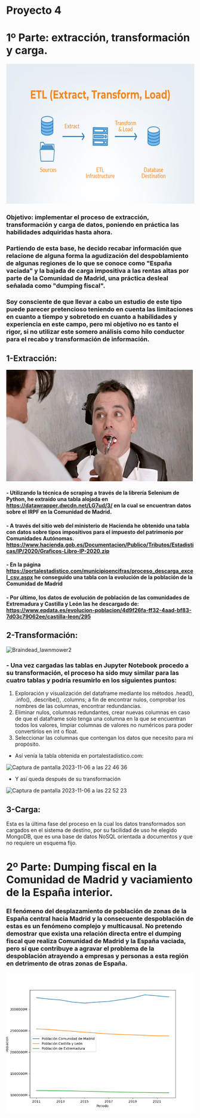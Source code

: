 # Proyecto 4

# 1º Parte: extracción, transformación y carga.


<p align="center">
  <img src="data/ETL-980x561.png" width="653" height="374" fig.align = "center" >
</p>
 
### Objetivo: implementar el proceso de extracción, transformación y carga de datos, poniendo en práctica las habilidades adquiridas hasta ahora. 
### Partiendo de esta base, he decido recabar información que relacione de alguna forma la agudización del despoblamiento de algunas regiones de lo que se conoce como "España vaciada" y la bajada de carga impositiva a las rentas altas por parte de la Comunidad de Madrid, una práctica desleal señalada como "dumping fiscal". 
### Soy consciente de que llevar a cabo un estudio de este tipo puede parecer pretencioso teniendo en cuenta las limitaciones en cuanto a tiempo y sobretodo en cuanto a habilidades y experiencia en este campo, pero mi objetivo no es tanto el rigor, si no utilizar este somero análisis como hilo conductor para el recabo y transformación de información.

## 1-Extracción:

![billmurray](data/billmurray.gif)

#### - Utilizando la técnica de scraping a través de la librería Selenium de Python, he extraído una tabla alojada en https://datawrapper.dwcdn.net/LG7ud/3/ en la cual se encuentran datos sobre el IRPF en la Comunidad de Madrid.
#### - A través del sitio web del ministerio de Hacienda he obtenido una tabla con datos sobre tipos impositivos para el impuesto del patrimonio por Comunidades Autónomas. https://www.hacienda.gob.es/Documentacion/Publico/Tributos/Estadisticas/IP/2020/Graficos-Libro-IP-2020.zip
#### - En la página https://portalestadistico.com/municipioencifras/proceso_descarga_excel_csv.aspx he conseguido una tabla con la evolución de la población de la Comunidad de Madrid
#### - Por último, los datos de evolución de población de las comunidades de Extremadura y Castilla y León las he descargado de: https://www.epdata.es/evolucion-poblacion/4d9f26fa-ff32-4aad-bf83-7d03c79062ee/castilla-leon/295

## 2-Transformación:

![Braindead_lawnmower2](https://github.com/illegalvoidundead/ETL/assets/143459249/8595dae7-a2aa-4a2d-a7e7-2acfeb30d637)


### - Una vez cargadas las tablas en Jupyter Notebook procedo a su transformación, el proceso ha sido muy similar para las cuatro tablas y podría resumirlo en los siguientes puntos:

1. Exploración y visualización del dataframe mediante los métodos .head(), .info(), .describe(), .columns; a fin de encontrar nulos, comprobar los nombres de las columnas, encontrar redundancias.
2. Eliminar nulos, columnas redundantes, crear nuevas columnas en caso de que el dataframe solo tenga una columna en la que se encuentran todos los valores, limpiar columnas de valores no numéricos para poder convertirlos en int o float.
3. Seleccionar las columnas que contengan los datos que necesito para mi propósito.

- Así venía la tabla obtenida en portalestadístico.com:
  
![Captura de pantalla 2023-11-06 a las 22 46 36](https://github.com/illegalvoidundead/ETL/assets/143459249/827c1870-3973-466d-a0ea-609a627da34a)


- Y así queda después de su transformación

![Captura de pantalla 2023-11-06 a las 22 52 23](https://github.com/illegalvoidundead/ETL/assets/143459249/30042262-6462-4d5f-8a8b-650f87442ffc)



## 3-Carga:
Esta es la última fase del proceso en la cual los datos transformados son cargados en el sistema de destino, por su facilidad de uso he elegido MongoDB, que es una base de datos NoSQL orientada a documentos y que no requiere un esquema fijo.



# 2º Parte: Dumping fiscal en la Comunidad de Madrid y vaciamiento de la España interior.

### El fenómeno del desplazamiento de población de zonas de la España central hacia Madrid y la consecuente despoblación de estas es un fenómeno complejo y multicausal. No pretendo demostrar que exista una relación directa entre el dumping fiscal que realiza Comunidad de Madrid y la España vaciada, pero sí que contribuye a agravar el problema de la despoblación atrayendo a empresas y personas a esta región en detrimento de otras zonas de España.

<p align="center">
  <img src="data/poblacion_comp.png" width="653" height="374" fig.align = "center" >
</p>





